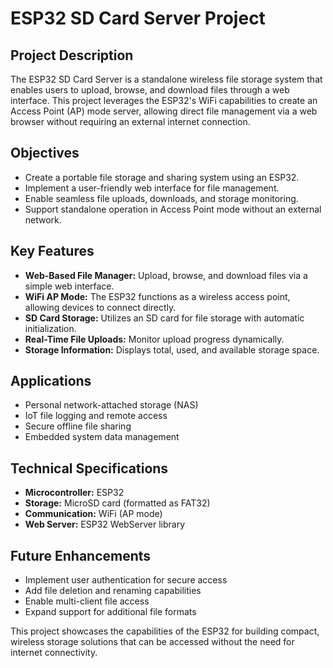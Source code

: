 # ESP32 SD Card Server Project

## Project Description
The ESP32 SD Card Server is a standalone wireless file storage system that enables users to upload, browse, and download files through a web interface. This project leverages the ESP32's WiFi capabilities to create an Access Point (AP) mode server, allowing direct file management via a web browser without requiring an external internet connection.

## Objectives
- Create a portable file storage and sharing system using an ESP32.
- Implement a user-friendly web interface for file management.
- Enable seamless file uploads, downloads, and storage monitoring.
- Support standalone operation in Access Point mode without an external network.

## Key Features
- **Web-Based File Manager:** Upload, browse, and download files via a simple web interface.
- **WiFi AP Mode:** The ESP32 functions as a wireless access point, allowing devices to connect directly.
- **SD Card Storage:** Utilizes an SD card for file storage with automatic initialization.
- **Real-Time File Uploads:** Monitor upload progress dynamically.
- **Storage Information:** Displays total, used, and available storage space.

## Applications
- Personal network-attached storage (NAS)
- IoT file logging and remote access
- Secure offline file sharing
- Embedded system data management

## Technical Specifications
- **Microcontroller:** ESP32
- **Storage:** MicroSD card (formatted as FAT32)
- **Communication:** WiFi (AP mode)
- **Web Server:** ESP32 WebServer library

## Future Enhancements
- Implement user authentication for secure access
- Add file deletion and renaming capabilities
- Enable multi-client file access
- Expand support for additional file formats

This project showcases the capabilities of the ESP32 for building compact, wireless storage solutions that can be accessed without the need for internet connectivity.

